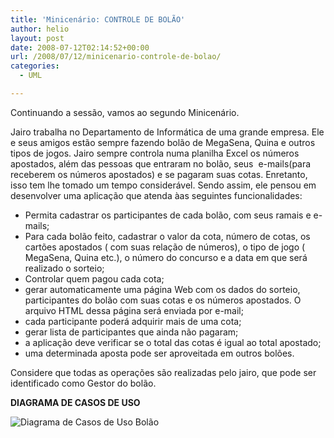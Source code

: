 ```yaml
---
title: 'Minicenário: CONTROLE DE BOLÃO'
author: helio
layout: post
date: 2008-07-12T02:14:52+00:00
url: /2008/07/12/minicenario-controle-de-bolao/
categories:
  - UML

---
```

Continuando a sessão, vamos ao segundo Minicenário.

Jairo trabalha no Departamento de Informática de uma grande empresa. Ele e seus amigos estão sempre fazendo bolão de MegaSena, Quina e outros tipos de jogos. Jairo sempre controla numa planilha Excel os números apostados, além das pessoas que entraram no bolão, seus  e-mails(para receberem os números apostados) e se pagaram suas cotas. Enretanto, isso tem lhe tomado um tempo considerável. Sendo assim, ele pensou em desenvolver uma aplicação que atenda àas seguintes funcionalidades:

  * Permita cadastrar os participantes de cada bolão, com seus ramais e e-mails;
  * Para cada bolão feito, cadastrar o valor da cota, número de cotas, os cartões apostados ( com suas relação de números), o tipo de jogo ( MegaSena, Quina etc.), o número do concurso e a data em que será realizado o sorteio;
  * Controlar quem pagou cada cota;
  * gerar automaticamente uma página Web com os dados do sorteio, participantes do bolão com suas cotas e os números apostados. O arquivo HTML dessa página será enviada por e-mail;
  * cada participante poderá adquirir mais de uma cota;
  * gerar lista de participantes que ainda não pagaram;
  * a aplicação deve verificar se o total das cotas é igual ao total apostado;
  * uma determinada aposta pode ser aproveitada em outros bolões.

Considere que todas as operações são realizadas pelo jairo, que pode ser identificado como Gestor do bolão.

**DIAGRAMA DE CASOS DE USO**
  
![Diagrama de Casos de Uso Bolão][1]

 [1]: http://www.helmed.net/blog/wp-content/uploads/2008/07/controle-bolao.png